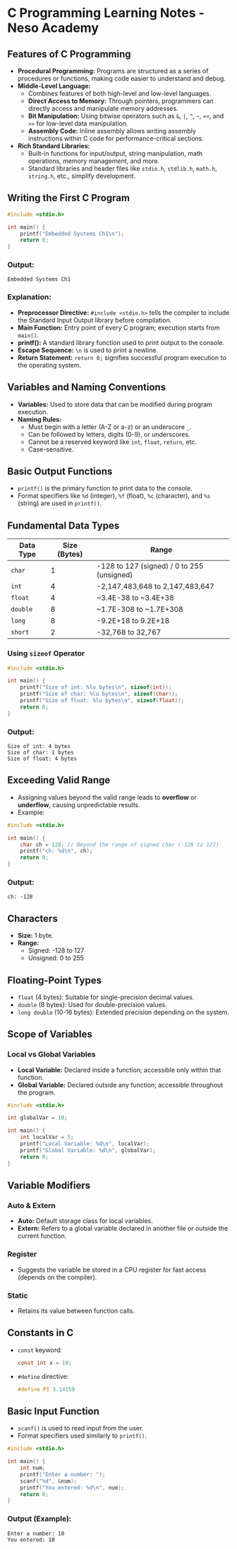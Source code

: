 # C Programming Learning Notes - Neso Academy

## Features of C Programming
- **Procedural Programming:** Programs are structured as a series of procedures or functions, making code easier to understand and debug.
- **Middle-Level Language:**
  - Combines features of both high-level and low-level languages.
  - **Direct Access to Memory:** Through pointers, programmers can directly access and manipulate memory addresses.
  - **Bit Manipulation:** Using bitwise operators such as `&`, `|`, `^`, `~`, `<<`, and `>>` for low-level data manipulation.
  - **Assembly Code:** Inline assembly allows writing assembly instructions within C code for performance-critical sections.
- **Rich Standard Libraries:**
  - Built-in functions for input/output, string manipulation, math operations, memory management, and more.
  - Standard libraries and header files like `stdio.h`, `stdlib.h`, `math.h`, `string.h`, etc., simplify development.

## Writing the First C Program
```c
#include <stdio.h>

int main() {
    printf("Embedded Systems Ch1\n");
    return 0;
}
```
### Output:
```
Embedded Systems Ch1
```
### Explanation:
- **Preprocessor Directive:** `#include <stdio.h>` tells the compiler to include the Standard Input Output library before compilation.
- **Main Function:** Entry point of every C program; execution starts from `main()`.
- **printf():** A standard library function used to print output to the console.
- **Escape Sequence:** `\n` is used to print a newline.
- **Return Statement:** `return 0;` signifies successful program execution to the operating system.

## Variables and Naming Conventions
- **Variables:** Used to store data that can be modified during program execution.
- **Naming Rules:**
  - Must begin with a letter (A-Z or a-z) or an underscore `_`.
  - Can be followed by letters, digits (0-9), or underscores.
  - Cannot be a reserved keyword like `int`, `float`, `return`, etc.
  - Case-sensitive.

## Basic Output Functions
- `printf()` is the primary function to print data to the console.
- Format specifiers like `%d` (integer), `%f` (float), `%c` (character), and `%s` (string) are used in `printf()`.

## Fundamental Data Types
| Data Type | Size (Bytes) | Range |
|-----------|---------------|-------------------------|
| `char` | 1 | -128 to 127 (signed) / 0 to 255 (unsigned) |
| `int` | 4 | -2,147,483,648 to 2,147,483,647 |
| `float` | 4 | ~3.4E-38 to ~3.4E+38 |
| `double` | 8 | ~1.7E-308 to ~1.7E+308 |
| `long` | 8 | -9.2E+18 to 9.2E+18 |
| `short` | 2 | -32,768 to 32,767 |

### Using `sizeof` Operator
```c
#include <stdio.h>

int main() {
    printf("Size of int: %lu bytes\n", sizeof(int));
    printf("Size of char: %lu bytes\n", sizeof(char));
    printf("Size of float: %lu bytes\n", sizeof(float));
    return 0;
}
```
### Output:
```
Size of int: 4 bytes
Size of char: 1 bytes
Size of float: 4 bytes
```

## Exceeding Valid Range
- Assigning values beyond the valid range leads to **overflow** or **underflow**, causing unpredictable results.
- Example:
```c
#include <stdio.h>

int main() {
    char ch = 128; // Beyond the range of signed char (-128 to 127)
    printf("ch: %d\n", ch);
    return 0;
}
```
### Output:
```
ch: -128
```

## Characters
- **Size:** 1 byte.
- **Range:**
  - Signed: -128 to 127
  - Unsigned: 0 to 255

## Floating-Point Types
- `float` (4 bytes): Suitable for single-precision decimal values.
- `double` (8 bytes): Used for double-precision values.
- `long double` (10-16 bytes): Extended precision depending on the system.

## Scope of Variables
### Local vs Global Variables
- **Local Variable:** Declared inside a function; accessible only within that function.
- **Global Variable:** Declared outside any function; accessible throughout the program.

```c
#include <stdio.h>

int globalVar = 10;

int main() {
    int localVar = 5;
    printf("Local Variable: %d\n", localVar);
    printf("Global Variable: %d\n", globalVar);
    return 0;
}
```

## Variable Modifiers
### Auto & Extern
- **Auto:** Default storage class for local variables.
- **Extern:** Refers to a global variable declared in another file or outside the current function.

### Register
- Suggests the variable be stored in a CPU register for fast access (depends on the compiler).

### Static
- Retains its value between function calls.

## Constants in C
- `const` keyword:
  ```c
  const int x = 10;
  ```
- `#define` directive:
  ```c
  #define PI 3.14159
  ```

## Basic Input Function
- `scanf()` is used to read input from the user.
- Format specifiers used similarly to `printf()`.

```c
#include <stdio.h>

int main() {
    int num;
    printf("Enter a number: ");
    scanf("%d", &num);
    printf("You entered: %d\n", num);
    return 0;
}
```
### Output (Example):
```
Enter a number: 10
You entered: 10
```


